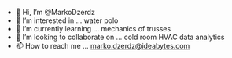 - 👋 Hi, I’m @MarkoDzerdz
- 👀 I’m interested in ... water polo
- 🌱 I’m currently learning ... mechanics of trusses
- 💞️ I’m looking to collaborate on ... cold room HVAC data analytics
- 📫 How to reach me ... marko.dzerdz@ideabytes.com

<!---
MarkoDzerdz/MarkoDzerdz is a ✨ special ✨ repository because its `README.md` (this file) appears on your GitHub profile.
You can click the Preview link to take a look at your changes.
--->
